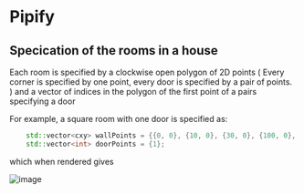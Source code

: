 # Pipify

## Specication of the rooms in a house

Each room is specified by a clockwise open polygon of 2D points ( Every corner is specified by one point, every door is specified by a pair of points. ) and a vector of indices in the polygon of the first point of a pairs specifying a door

For example, a square room with one door is specified as:

```C++
    std::vector<cxy> wallPoints = {{0, 0}, {10, 0}, {30, 0}, {100, 0}, {100, 100}, {0, 100}};
    std::vector<int> doorPoints = {1};
```

which when rendered gives

![image](https://github.com/user-attachments/assets/5d1d233f-919c-4ad8-b202-1d28d04ace88)

